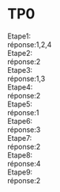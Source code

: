 # TP0


Etape1:<br />
  réponse:1,2,4<br />
Etape2:<br />
  réponse:2<br />
Etape3:<br />
  réponse:1,3<br />
Etape4:<br />
  réponse:2<br />
Etape5:<br />
  réponse:1<br />
Etape6:<br />
  réponse:3<br />
Etape7:<br />
  réponse:2<br />
Etape8:<br />
  réponse:4<br />
Etape9:<br />
  réponse:2<br />
